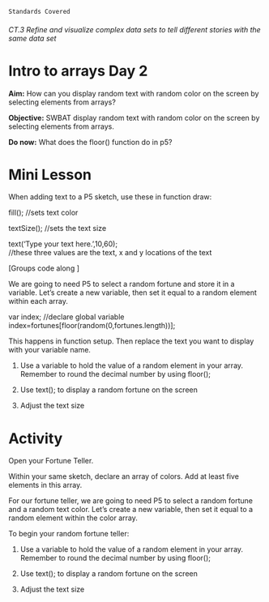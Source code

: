 	Standards Covered


###### CT.3 Refine and visualize complex data sets to tell different stories with the same data set

# Intro to arrays Day 2
**Aim:** How can you display random text with random color on the screen by selecting elements from arrays?

**Objective:** SWBAT display random text with random color on the screen by selecting elements from arrays.

**Do now:** What does the floor() function do in p5?

# Mini Lesson
When adding text to a P5 sketch, use these in function draw:

fill(); //sets text color

textSize(); //sets the text size

text(‘Type your text here.’,10,60);  
//these three values are the text, 
x and y locations of the text

[Groups code along ]

We are going to need P5 to select a random fortune and store it in a variable.
Let’s create a new variable, then set it equal to a random element within each array.

var index; //declare global variable
index=fortunes[floor(random(0,fortunes.length))];

This happens in function setup. Then replace the text you want to display with your variable name.

1. Use a variable to hold the value of a random element in your array. Remember to round the decimal number by using floor(); 


2. Use text(); to display a random fortune on the screen

3. Adjust the text size

# Activity
Open your Fortune Teller.

Within your same sketch, declare an array of colors. Add at least five elements in this array.

For our fortune teller, we are going to need P5 to select a random fortune and a random text color.
Let’s create a new variable, then set it equal to a random element within the color array.

To begin your random fortune teller:

1. Use a variable to hold the value of a random element in your array. Remember to round the decimal number by using floor(); 


2.  Use text(); to display a random fortune on the screen

3. Adjust the text size
